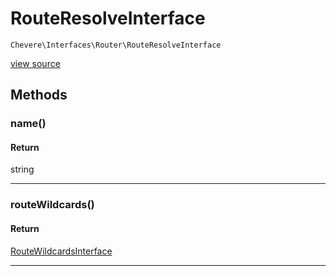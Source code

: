 # RouteResolveInterface

`Chevere\Interfaces\Router\RouteResolveInterface`

[view source](https://github.com/chevere/chevere/blob/master//home/rodolfo/git/chevere/chevere/interfaces/Router/RouteResolveInterface.php)

## Methods

### name()

#### Return

string

---

### routeWildcards()

#### Return

[RouteWildcardsInterface](../Route/RouteWildcardsInterface.md)

---

